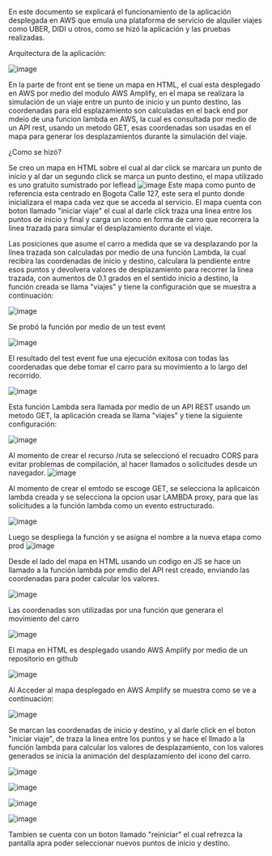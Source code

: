 En este documento se explicará el funcionamiento de la aplicación desplegada en AWS que emula una plataforma de servicio de alquiler viajes como UBER, DIDI u otros, como se hizó la aplicación y las pruebas realizadas.

Arquitectura de la aplicación:

![image](https://github.com/user-attachments/assets/4bcf4fba-4d9a-4418-be29-3bffba0a10df)

En la parte de front ent se tiene un mapa en HTML, el cual esta desplegado en AWS por medio del modulo AWS Amplify, en el mapa se realizara la simulación de un viaje entre un punto de inicio y un punto destino, las coordenadas para eld esplazamiento son calculadas en el back end por mdeio de una funcion lambda en AWS, la cual es consultada por medio de un API rest, usando un metodo GET, esas coordenadas son usadas en el mapa para generar los desplazamientos durante la simulación del viaje.

¿Como se hizó?

Se creo un mapa en HTML sobre el cual al dar click se marcara un punto de inicio y al dar un segundo click se marca un punto destino, el mapa utilizado es uno gratuito sumistrado por leflead
![image](https://github.com/user-attachments/assets/a6801575-793b-4c10-94b4-8ce16174802f)
Este mapa como punto de referencia esta centrado en Bogota Calle 127, este sera el punto donde inicializara el mapa cada vez que se acceda al servicio.
El mapa cuenta con boton llamado "iniciar viaje" el cual al darle click traza una linea entre los puntos de inicio y final y carga un icono en forma de carro que recorrera la linea trazada para simular el desplazamiento durante el viaje.

Las posiciones que asume el carro a medida que se va desplazando por la línea trazada son calculadas por medio de una función Lambda, la cual recibira las coordenadas de inicio y destino, calculara la pendiente entre esos puntos y devolvera valores de desplazamiento para recorrer la linea trazada, con aumentos de 0.1 grados en el sentido inicio a destino, la función creada se llama "viajes" y tiene la configuración que se muestra a continuación:

![image](https://github.com/user-attachments/assets/6dd425f9-6ee2-4386-84c2-28e143343934)

Se probó la función por medio de un test event

![image](https://github.com/user-attachments/assets/7deea77a-db07-46bf-a1e5-94a6212569dc)

El resultado del test event fue una ejecución exitosa con todas las coordenadas que debe tomar el carro para su movimiento a lo largo del recorrido.

![image](https://github.com/user-attachments/assets/f9bd06a8-ad34-4752-b7e1-23fbac258fbf)

Esta función Lambda sera llamada por medio de un API REST usando un metodo GET, la aplicación creada se llama "viajes" y tiene la siguiente configuración:

![image](https://github.com/user-attachments/assets/8f8ae46a-70a8-4bdd-af31-9687dbdc86a5)

Al momento de crear el recurso /ruta se seleccionó el recuadro CORS para evitar problemas de compilación, al hacer llamados o solicitudes desde un navegador.
![image](https://github.com/user-attachments/assets/23a634a7-c36e-4e86-814f-614d3647f9cf)

Al momento de crear el emtodo se escoge GET, se selecciona la aplicaicón lambda creada y se selecciona la opcion usar LAMBDA proxy, para que las solicitudes a la función lambda como un evento estructurado.

![image](https://github.com/user-attachments/assets/55d8b1fb-d774-4fde-820e-35ab94eb8a7a)

Luego se despliega la función y se asigna el nombre a la nueva etapa como prod
![image](https://github.com/user-attachments/assets/9ce0bc1e-4fbf-47af-a560-6635a31f6aaf)

Desde el lado del mapa en HTML usando un codigo en JS se hace un llamado a la función lambda por emdio del API rest creado, enviando las coordenadas para poder calcular los valores.

![image](https://github.com/user-attachments/assets/39c7f53b-b30e-469f-84be-d40e0401e9d2)

Las coordenadas son utilizadas por una función que generara el movimiento del carro

![image](https://github.com/user-attachments/assets/71c93782-2a40-457c-8900-6ffd2da8a763)

El mapa en HTML es desplegado usando AWS Amplify por medio de un repositorio en github

![image](https://github.com/user-attachments/assets/0cd1dc81-29eb-4a37-95c0-3ec3cfb57a60)

Al Acceder al mapa desplegado en AWS Amplify se muestra como se ve a continuación:

![image](https://github.com/user-attachments/assets/9749e0b0-e6d2-4dfa-8f44-98e2469684db)

Se marcan las coordenadas de inicio y destino, y al darle click en el boton "iniciar viaje", de traza la linea entre los puntos y se hace el llmado a la función lambda para calcular los valores de desplazamiento, con los valores generados se inicia la animación del desplazamiento del icono del carro.

![image](https://github.com/user-attachments/assets/a05ca3f8-eaf2-4ecf-a3be-e97d5421af6b)

![image](https://github.com/user-attachments/assets/d9a1b76c-a147-4c77-a33b-1426927eb57b)

![image](https://github.com/user-attachments/assets/a7517646-09ae-4628-9f53-3cb3761e6729)

![image](https://github.com/user-attachments/assets/df8f1718-8311-4864-bcb7-87a6b93e17d2)

Tambien se cuenta con un boton llamado "reiniciar" el cual refrezca la pantalla apra poder seleccionar nuevos puntos de inicio y destino.



